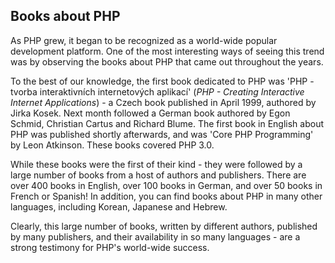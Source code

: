 Books about PHP
---------------

As PHP grew, it began to be recognized as a world-wide popular
development platform. One of the most interesting ways of seeing this
trend was by observing the books about PHP that came out throughout the
years.

To the best of our knowledge, the first book dedicated to PHP was 'PHP -
tvorba interaktivních internetových aplikací' (*PHP - Creating
Interactive Internet Applications*) - a Czech book published in April
1999, authored by Jirka Kosek. Next month followed a German book
authored by Egon Schmid, Christian Cartus and Richard Blume. The first
book in English about PHP was published shortly afterwards, and was
'Core PHP Programming' by Leon Atkinson. These books covered PHP 3.0.

While these books were the first of their kind - they were followed by a
large number of books from a host of authors and publishers. There are
over 400 books in English, over 100 books in German, and over 50 books
in French or Spanish! In addition, you can find books about PHP in many
other languages, including Korean, Japanese and Hebrew.

Clearly, this large number of books, written by different authors,
published by many publishers, and their availability in so many
languages - are a strong testimony for PHP's world-wide success.
